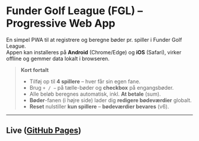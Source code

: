 # Funder Golf League (FGL) – Progressive Web App

En simpel PWA til at registrere og beregne bøder pr. spiller i Funder Golf League.  
Appen kan installeres på **Android** (Chrome/Edge) og **iOS** (Safari), virker offline og gemmer data lokalt i browseren.

> **Kort fortalt**
> - Tilføj op til **4 spillere** – hver får sin egen fane.
> - Brug `+ / −` på tælle-bøder og **checkbox** på engangsbøder.
> - Alle beløb beregnes automatisk, inkl. **At betale** (sum).
> - **Bøder**-fanen (i højre side) lader dig **redigere bødeværdier** globalt.
> - **Reset** nulstiller **kun spillere** – **bødeværdier bevares** (v6).

---

## Live ([GitHub Pages](https://olerask84.github.io/FGL_App/))